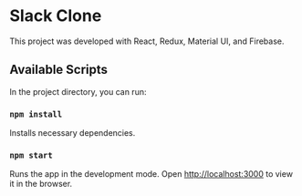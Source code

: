 # Slack Clone

This project was developed with React, Redux, Material UI, and Firebase.

## Available Scripts

In the project directory, you can run:

### `npm install`

Installs necessary dependencies.

### `npm start`

Runs the app in the development mode.
Open [http://localhost:3000](http://localhost:3000) to view it in the browser.
